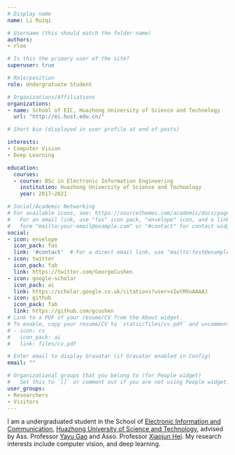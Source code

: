 ```yaml
---
# Display name
name: Li Ruiqi

# Username (this should match the folder name)
authors:
- rlee

# Is this the primary user of the site?
superuser: true

# Role/position
role: Undergratuate Student

# Organizations/Affiliations
organizations:
- name: School of EIC, Huazhong University of Science and Technology
  url: "http://ei.hust.edu.cn/"

# Short bio (displayed in user profile at end of posts)

interests:
- Computer Vision
- Deep Learning

education:
  courses:
  - course: BSc in Electronic Information Engineering
    institution: Huazhong University of Science and Technology
    year: 2017~2021

# Social/Academic Networking
# For available icons, see: https://sourcethemes.com/academic/docs/page-builder/#icons
#   For an email link, use "fas" icon pack, "envelope" icon, and a link in the
#   form "mailto:your-email@example.com" or "#contact" for contact widget.
social:
- icon: envelope
  icon_pack: fas
  link: '#contact'  # For a direct email link, use "mailto:test@example.org".
- icon: twitter
  icon_pack: fab
  link: https://twitter.com/GeorgeCushen
- icon: google-scholar
  icon_pack: ai
  link: https://scholar.google.co.uk/citations?user=sIwtMXoAAAAJ
- icon: github
  icon_pack: fab
  link: https://github.com/gcushen
# Link to a PDF of your resume/CV from the About widget.
# To enable, copy your resume/CV to `static/files/cv.pdf` and uncomment the lines below.
# - icon: cv
#   icon_pack: ai
#   link: files/cv.pdf

# Enter email to display Gravatar (if Gravatar enabled in Config)
email: ""

# Organizational groups that you belong to (for People widget)
#   Set this to `[]` or comment out if you are not using People widget.
user_groups:
- Researchers
- Visitors
---
```


I am a undergraduated student in the School of [Electronic Information and Communication](http://eic.hust.edu.cn/ "电子信息与通信学院"), [Huazhong University of Science and Technology](http://www.hust.edu.cn/ "华中科技大学"), advised by Ass. Professor [Yayu Gao](http://122.205.5.5:8084/~yayugao/ "Yayu Gao's Homepage") and Asso. Professor [Xiaojun Hei](http://122.205.5.5:8084/~heixj/ "黑晓军"). My research interests include computer vision, and deep learning.


